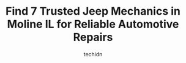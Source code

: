 ---
layout: ampstory
image: https://images.unsplash.com/photo-1653047256226-ab0d16c758d5?ixlib=rb-4.0.3&ixid=MnwxMjA3fDB8MHxwaG90by1wYWdlfHx8fGVufDB8fHx8&auto=format&fit=crop&w=640&h=853&q=80
author: techidn
featured: false
description: Trust your vehicles maintenance and repairs to the 7 best Jeep Mechanic in Moline IL, USA. With their extensive experience, cutting-edge technology, and commitment to customer satisfaction,
title: Find 7 Trusted Jeep Mechanics in Moline IL for Reliable Automotive Repairs
cover:
   title: Find 7 Trusted Jeep Mechanics in Moline IL for Reliable Automotive Repairs
   subtitle: Rickpate
   background: https://images.unsplash.com/photo-1653047256226-ab0d16c758d5?ixlib=rb-4.0.3&ixid=MnwxMjA3fDB8MHxwaG90by1wYWdlfHx8fGVufDB8fHx8&auto=format&fit=crop&w=640&h=853&q=80

pages: 
 - layout: thirds
   top: <h1>#1 Courtesy Car City</h1>
   bottom: "<p>My wife and I purchased a 2022 Nissan Frontier Pro4x from Steve at Courtesy Car City (KIA).  It was a wonderful experience, told him what I was looking for and was able t</p>"
   background: https://www.knot35.com/toplist/wp-content/uploads/2023/06/best-jeep-mechanic-1-in-moline-il-1685837500.jpeg
   backgroundblur: true
 - layout: thirds
   top: <h1>#2 Joses Tire Service</h1>
   bottom: "<p>1331 15th St, Moline, IL 61265, United States</p>"
   background: https://www.knot35.com/toplist/wp-content/uploads/2023/06/best-jeep-mechanic-2-in-moline-il-1685837501.jpeg
   cta:
      link: https://www.knot35.com/toplist/find-7-trusted-jeep-mechanics-in-moline-il-for-reliable-automotive-repairs/
      text: Find 7 Trusted Jeep Mechanics in Moline IL for Reliable Automotive Repairs
 - layout: thirds
   top: <h1>#3 Tires Plus</h1>
   bottom: "<p>3700 39th Ave Dr, Moline, IL 61265, United States</p>"
   background: https://www.knot35.com/toplist/wp-content/uploads/2023/06/best-jeep-mechanic-3-in-moline-il-1685837501.png
   cta:
      link: https://www.knot35.com/toplist/find-7-trusted-jeep-mechanics-in-moline-il-for-reliable-automotive-repairs/
      text: Find 7 Trusted Jeep Mechanics in Moline IL for Reliable Automotive Repairs
 - layout: thirds
   top: <h1>#4 QC Auto Service (Car-X Tire & Auto)</h1>
   bottom: "<p>2705 38th Ave, Moline, IL 61265, United States</p>"
   background: https://plus.unsplash.com/premium_photo-1664640458616-3c74f8cb4589?ixlib=rb-4.0.3&ixid=MnwxMjA3fDB8MHxwaG90by1wYWdlfHx8fGVufDB8fHx8&auto=format&fit=crop&w=640&h=853&q=80
   cta:
      link: https://www.knot35.com/toplist/find-7-trusted-jeep-mechanics-in-moline-il-for-reliable-automotive-repairs/
      text: Find 7 Trusted Jeep Mechanics in Moline IL for Reliable Automotive Repairs
 - layout: thirds
   top: <h1>#5 A&A Muffler Brake & Automotive Services</h1>
   bottom: "<p>2125 53rd St, Moline, IL 61265, United States</p>"
   background: https://images.unsplash.com/photo-1618005182384-a83a8bd57fbe?ixlib=rb-4.0.3&ixid=MnwxMjA3fDB8MHxwaG90by1wYWdlfHx8fGVufDB8fHx8&auto=format&fit=crop&w=640&h=853&q=80
   cta:
      link: https://www.knot35.com/toplist/find-7-trusted-jeep-mechanics-in-moline-il-for-reliable-automotive-repairs/
      text: Find 7 Trusted Jeep Mechanics in Moline IL for Reliable Automotive Repairs
 - layout: thirds
   top: <h1>#6 McLaughlin Motors Body Shop</h1>
   bottom: "<p>4101 41st St, Moline, IL 61265, United States</p>"
   background: https://images.unsplash.com/photo-1533998839656-76f5e4b2bccb?ixlib=rb-4.0.3&ixid=MnwxMjA3fDB8MHxwaG90by1wYWdlfHx8fGVufDB8fHx8&auto=format&fit=crop&w=640&h=853&q=80
   cta:
      link: https://www.knot35.com/toplist/find-7-trusted-jeep-mechanics-in-moline-il-for-reliable-automotive-repairs/
      text: Find 7 Trusted Jeep Mechanics in Moline IL for Reliable Automotive Repairs
 - layout: thirds
   top: <h1>#7 Camfield and Sons Auto Repair</h1>
   bottom: "<p>1555 18th Ave A, Moline, IL 61265, United States</p>"
   background: https://images.unsplash.com/photo-1632260260864-caf7fde5ec36?ixlib=rb-4.0.3&ixid=MnwxMjA3fDB8MHxwaG90by1wYWdlfHx8fGVufDB8fHx8&auto=format&fit=crop&w=640&h=853&q=80
   cta:
      link: https://www.knot35.com/toplist/find-7-trusted-jeep-mechanics-in-moline-il-for-reliable-automotive-repairs/
      text: Find 7 Trusted Jeep Mechanics in Moline IL for Reliable Automotive Repairs
 - layout: thirds
   middle: Continue reading...
   background: https://images.unsplash.com/photo-1515405295579-ba7b45403062?ixlib=rb-4.0.3&ixid=MnwxMjA3fDB8MHxwaG90by1wYWdlfHx8fGVufDB8fHx8&auto=format&fit=crop&w=640&h=853&q=80
   cta:
      link: https://www.knot35.com/toplist/find-7-trusted-jeep-mechanics-in-moline-il-for-reliable-automotive-repairs/
      text: Find 7 Trusted Jeep Mechanics in Moline IL for Reliable Automotive Repairs
      
---